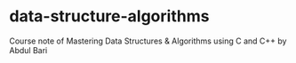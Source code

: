 # data-structure-algorithms
Course note of Mastering Data Structures &amp; Algorithms using C and C++ by Abdul Bari
